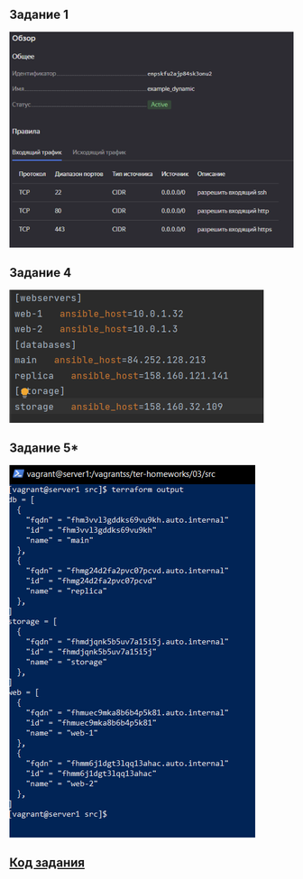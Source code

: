 ## Задание 1
![img_1.png](img/03/img_1.png)
## Задание 4
![img_2.png](img/03/img_2.png)
## Задание 5*
![img_3.png](img/03/img_3.png)

## [Код задания](img%2F03%2Fsrc)